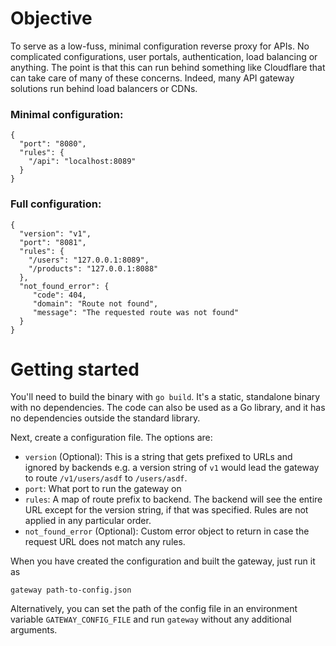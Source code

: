 # Objective

To serve as a low-fuss, minimal configuration reverse proxy for APIs. No complicated configurations, user portals, authentication, load balancing or anything. The point is that this can run behind something like Cloudflare that can take care of many of these concerns. Indeed, many API gateway solutions run behind load balancers or CDNs.

### Minimal configuration:

```
{
  "port": "8080",
  "rules": {
    "/api": "localhost:8089"
  }
}
```

### Full configuration:

```
{
  "version": "v1",
  "port": "8081",
  "rules": {
    "/users": "127.0.0.1:8089",
    "/products": "127.0.0.1:8088"
  },
  "not_found_error": {
     "code": 404,
     "domain": "Route not found",
     "message": "The requested route was not found"
  }
}
```

# Getting started

You'll need to build the binary with `go build`. It's a static, standalone binary with no dependencies. The code can also be used as a Go library, and it has no dependencies outside the standard library.

Next, create a configuration file. The options are:

* `version` (Optional): This is a string that gets prefixed to URLs and ignored by backends e.g. a version string of `v1` would lead the gateway to route `/v1/users/asdf` to `/users/asdf`.
* `port`: What port to run the gateway on
* `rules`: A map of route prefix to backend. The backend will see the entire URL except for the version string, if that was specified. Rules are not applied in any particular order.
* `not_found_error` (Optional): Custom error object to return in case the request URL does not match any rules.

When you have created the configuration and built the gateway, just run it as

```
gateway path-to-config.json
```

Alternatively, you can set the path of the config file in an environment variable `GATEWAY_CONFIG_FILE` and run `gateway` without any additional arguments.